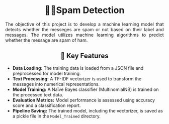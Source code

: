 <h1 align="center">📩🚫Spam Detection</h1>

<p align="justify">
The objective of this project is to develop a machine learning model that detects whether the messeges are spam or not based on their label and messages. The model utilizes machine learning algorithms to predict whether the message are spam of ham.
</p>

<h2 align="center">🚀 Key Features</h2>
<ul>
    <li><b>Data Loading:</b> The training data is loaded from a JSON file and preprocessed for model training.</li>
    <li><b>Text Processing:</b> A TF-IDF vectorizer is used to transform the messages into numerical representations.</li>
    <li><b>Model Training:</b> A Naïve Bayes classifier (MultinomialNB) is trained on the processed text data.</li>
    <li><b>Evaluation Metrics:</b> Model performance is assessed using accuracy score and a classification report.</li>
    <li><b>Pipeline Saving:</b> The trained model, including the vectorizer, is saved as a pickle file in the <code>Model_Trained</code> directory.</li>
</ul>